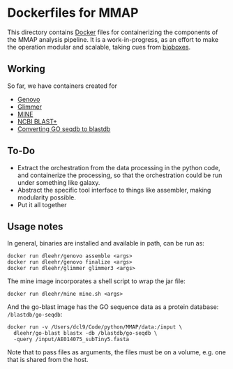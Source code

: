 Dockerfiles for MMAP
====================

This directory contains [Docker](http://docker.com) files for containerizing the components of the MMAP analysis pipeline. It is a work-in-progress, as an effort to make the operation modular and scalable, taking cues from [bioboxes](https://github.com/bioboxes).

Working
-------

So far, we have containers created for

- [Genovo](genovo)
- [Glimmer](glimmer)
- [MINE](mine)
- [NCBI BLAST+](blast)
- [Converting GO seqdb to blastdb](makeblastdb-go)

To-Do
-----

- Extract the orchestration from the data processing in the python code, and containerize the processing, so that the orchestration could be run under something like galaxy.
- Abstract the specific tool interface to things like assembler, making modularity possible.
- Put it all together

Usage notes
-----------

In general, binaries are installed and available in path, can be run as:

    docker run dleehr/genovo assemble <args>
    docker run dleehr/genovo finalize <args>
    docker run dleehr/glimmer glimmer3 <args>

The mine image incorporates a shell script to wrap the jar file:

    docker run dleehr/mine mine.sh <args>

And the go-blast image has the GO sequence data as a protein database: `/blastdb/go-seqdb`:

    docker run -v /Users/dcl9/Code/python/MMAP/data:/input \
      dleehr/go-blast blastx -db /blastdb/go-seqdb \
      -query /input/AE014075_subTiny5.fasta

Note that to pass files as arguments, the files must be on a volume, e.g. one that is shared from the host.
